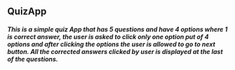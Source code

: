 <h2>QuizApp</h2>
<h5>This is a simple quiz App that has 5 questions and have 4 options where 1 is correct answer, the user is asked to click only one option put 
  of 4 options and after clicking the options the user is allowed to go to next button. All the corrected answers clicked by user is displayed at the last of the questions.  </h5>
